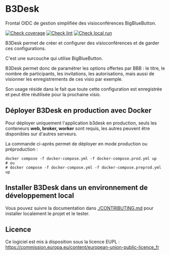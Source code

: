 # B3Desk


Frontal OIDC de gestion simplifiée des visioconférences BigBlueButton.

[![Check coverage](https://github.com/numerique-gouv/b3desk/actions/workflows/Test_coverage.yml/badge.svg)](https://github.com/numerique-gouv/b3desk/actions/workflows/Test_coverage.yml) [![Check lint](https://github.com/numerique-gouv/b3desk/actions/workflows/Check_lint.yml/badge.svg)](https://github.com/numerique-gouv/b3desk/actions/workflows/Check_lint.yml) [![Check local run](https://github.com/numerique-gouv/b3desk/actions/workflows/Check_local_run.yml/badge.svg)](https://github.com/numerique-gouv/b3desk/actions/workflows/Check_local_run.yml)

B3Desk permet de créer et configurer des visioconférences et de garder ces configurations.

C'est une surcouche qui utilise BigBlueButton.

B3Desk permet donc de paramétrer les options offertes par BBB : le titre, le nombre de participants, les invitations, les autorisations, mais aussi de visionner les enregistrements de ces visio par exemple.

Son usage réside dans le fait que toute cette configuration est enregistrée et peut être réutilisée pour la prochaine visio.

## Déployer B3Desk en production avec Docker

Pour déployer uniquement l'application b3desk en production, seuls les conteneurs **web, broker, worker** sont requis, les autres peuvent être disponibles sur d'autres serveurs.

La commande ci-après permet de déployer en mode production ou préproduction :
```
docker compose -f docker-compose.yml -f docker-compose.prod.yml up
# ou
# docker compose -f docker-compose.yml -f docker-compose.preprod.yml up
```

## Installer B3Desk dans un environnement de développement local

Vous pouvez suivre la documentation dans [./CONTRIBUTING.md](./CONTRIBUTING.md) pour installer localement le projet et le tester.

## Licence

Ce logiciel est mis à disposition sous la licence EUPL : https://commission.europa.eu/content/european-union-public-licence_fr
